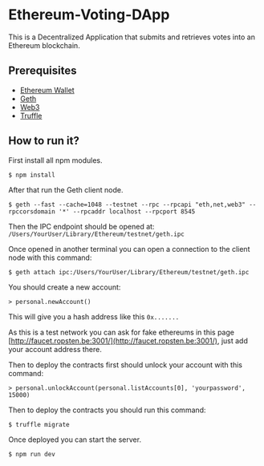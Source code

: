 # Ethereum-Voting-DApp
This is a Decentralized Application that submits and retrieves votes into an Ethereum blockchain.

## Prerequisites
* [Ethereum Wallet](https://github.com/ethereum/mist/releases)
* [Geth](https://geth.ethereum.org/downloads/)
* [Web3](https://github.com/ethereum/web3.js/)
* [Truffle](https://github.com/trufflesuite/truffle)

## How to run it?
First install all npm modules.
```
$ npm install
```

After that run the Geth client node.
```
$ geth --fast --cache=1048 --testnet --rpc --rpcapi "eth,net,web3" --rpccorsdomain '*' --rpcaddr localhost --rpcport 8545
```
Then the IPC endpoint should be opened at:
`/Users/YourUser/Library/Ethereum/testnet/geth.ipc`

Once opened in another terminal you can open a connection to the client node with this command:
```
$ geth attach ipc:/Users/YourUser/Library/Ethereum/testnet/geth.ipc
```

You should create a new account:
```
> personal.newAccount()
```

This will give you a hash address like this `0x.......`

As this is a test network you can ask for fake ethereums in this page [http://faucet.ropsten.be:3001/](http://faucet.ropsten.be:3001/), just add your account address there.

Then to deploy the contracts first should unlock your account with this command:
```
> personal.unlockAccount(personal.listAccounts[0], 'yourpassword', 15000)
```

Then to deploy the contracts you should run this command:
```
$ truffle migrate
```

Once deployed you can start the server.
```
$ npm run dev
```
